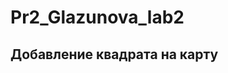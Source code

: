 # Pr2_Glazunova_lab2
<html xmlns="http://www.w3.org/1999/xhtml">
<head>
 <title>Примеры. Добавление прямоугольника на карту.</title>
 <meta http-equiv="Content-Type" content="text/html; charset=utf-8"/>
 <!--
 Подключаем API карт 2.x
 Параметры:
 - load=package.full - полная сборка;
 - lang=ru-RU - язык русский.
 -->
 <script src="http://api-maps.yandex.ru/2.0/?load=package.full&lang=ru-RU"
 type="text/javascript"></script>
 <script type="text/javascript">
 // Как только будет загружен API и готов DOM, выполняем инициализацию
 ymaps.ready(init);
 function init() {
 var myMap = new ymaps.Map('map', {
 center: [-22.57, 17.09],
 zoom: 8
 }),
 // Создаем квадрат
 myRect = new ymaps.Rectangle([[


 // Задаем координаты 
 [-22.336725, 16.770918], 
[-22.88752, 17.485033],
]]);
 myGeoObject = new ymaps.GeoObject({ 
 geometry: { 
 type: "Rectangle", 
 coordinates: [ 
   [-22.336725, 16.770918], 
[-22.88752, 17.485033] 
 ] 
 } 
 }); 
 
myMap.geoObjects.add(myRect)
.add(myGeoObject);
 }
 </script>
</head>
<body>
<h2>Добавление квадрата на карту</h2>
<div id="map" style="width:600px;height:400px"></div>
</body>
</html>
